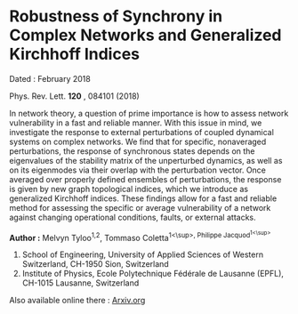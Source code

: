 # Robustness of Synchrony in Complex Networks and Generalized Kirchhoff Indices

Dated : February 2018

Phys. Rev. Lett. **120** , 084101 (2018)

In network theory, a question of prime importance is how to assess network vulnerability in a fast and reliable manner. With this issue in mind, we investigate the response to external perturbations of coupled dynamical systems on complex networks. We find that for specific, nonaveraged perturbations, the response of synchronous states depends on the eigenvalues of the stability matrix of the unperturbed dynamics, as well as on its eigenmodes via their overlap with the perturbation vector. Once averaged over properly defined ensembles of perturbations, the response is given by new graph topological indices, which we introduce as generalized Kirchhoff indices. These findings allow for a fast and reliable method for assessing the specific or average vulnerability of a network against changing operational conditions, faults, or external attacks.



**Author :** Melvyn Tyloo<sup>1,2</sup>, Tommaso Coletta<sup>1<\sup>, Philippe Jacquod<sup>1<\sup>
1) School of Engineering, University of Applied Sciences of Western Switzerland, CH-1950 Sion, Switzerland
2) Institute of Physics, Ecole Polytechnique Fédérale de Lausanne (EPFL), CH-1015 Lausanne, Switzerland


Also available online there : [Arxiv.org](https://arxiv.org/abs/1710.07536)
